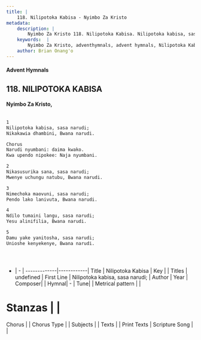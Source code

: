 ```yaml
---
title: |
    118. Nilipotoka Kabisa - Nyimbo Za Kristo
metadata:
    description: |
        Nyimbo Za Kristo 118. Nilipotoka Kabisa. Nilipotoka kabisa, sasa narudi; Nikakawia dhambini, Bwana narudi.  Chorus   Narudi nyumbani: daima kwako.  Kwa upendo nipokee: Naja nyumbani.  
    keywords:  |
        Nyimbo Za Kristo, adventhymnals, advent hymnals, Nilipotoka Kabisa, Nilipotoka kabisa, sasa narudi;. 
    author: Brian Onang'o
---
```


#### Advent Hymnals
## 118. NILIPOTOKA KABISA
####  Nyimbo Za Kristo,

```txt

1                
Nilipotoka kabisa, sasa narudi;
Nikakawia dhambini, Bwana narudi.

Chorus  
Narudi nyumbani: daima kwako. 
Kwa upendo nipokee: Naja nyumbani.

2 
Nikasusurika sana, sasa narudi; 
Mwenye uchungu natubu, Bwana narudi.

3 
Nimechoka maovuni, sasa narudi; 
Pendo lako lanivuta, Bwana narudi.

4 
Ndilo tumaini langu, sasa narudi; 
Yesu alinifilia, Bwana narudi.

5 
Damu yake yanitosha, sasa narudi; 
Unioshe kenyekenye, Bwana narudi.





```

- |   -  |
-------------|------------|
Title | Nilipotoka Kabisa |
Key |  |
Titles | undefined |
First Line | Nilipotoka kabisa, sasa narudi; |
Author | 
Year | 
Composer| |
Hymnal|  - |
Tune|  |
Metrical pattern | |
# Stanzas |  |
Chorus |  |
Chorus Type |  |
Subjects | |
Texts |  |
Print Texts | 
Scripture Song |  |
    
